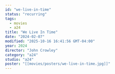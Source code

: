 ```yaml
---
id: "we-live-in-time"
status: "recurring"
tags:
  - movies
  - a24
title: "We Live In Time"
date: "2024-02-07"
modified: "2025-10-16 16:41:56 GMT-04:00"
year: 2024
director: "John Crowley"
category: "a24"
studio: "a24"
poster: "[[movies/posters/we-live-in-time.jpg]]"
---
```

